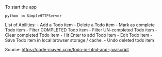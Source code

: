 

To start the app
```
python -m SimpleHTTPServer
```

List of Abilities: 
    - Add a Todo item
    - Delete a Todo item 
    - Mark as complete Todo item 
    - Filter COMPLETED Todo item 
    - Filter UN-completed Todo item 
    - Clear completed Todo Item 
    - Hit Enter to add Todo Item 
    - Edit Todo Item
    - Save Todo item in local browser storage / cache.
    - Undo deleted todo item 

Source: 
    https://code-maven.com/todo-in-html-and-javascript